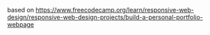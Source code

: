 
based on https://www.freecodecamp.org/learn/responsive-web-design/responsive-web-design-projects/build-a-personal-portfolio-webpage
